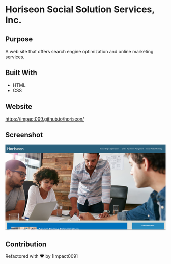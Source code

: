 # Horiseon Social Solution Services, Inc.

## Purpose
A web site that offers search engine optimization and online marketing services.

## Built With
* HTML
* CSS

## Website
https://impact009.github.io/horiseon/

## Screenshot
![Screenshot](screenshot.png)

## Contribution
Refactored with ❤️ by [Impact009]
